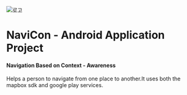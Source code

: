 ![로고](https://user-images.githubusercontent.com/22839766/58429214-1ed7ce80-80e0-11e9-8e90-0d0d64e6c6e0.png)
#
# NaviCon - Android Application Project
#### Navigation Based on Context - Awareness
Helps a person to navigate from one place to another.It uses both the mapbox sdk and google play services.
